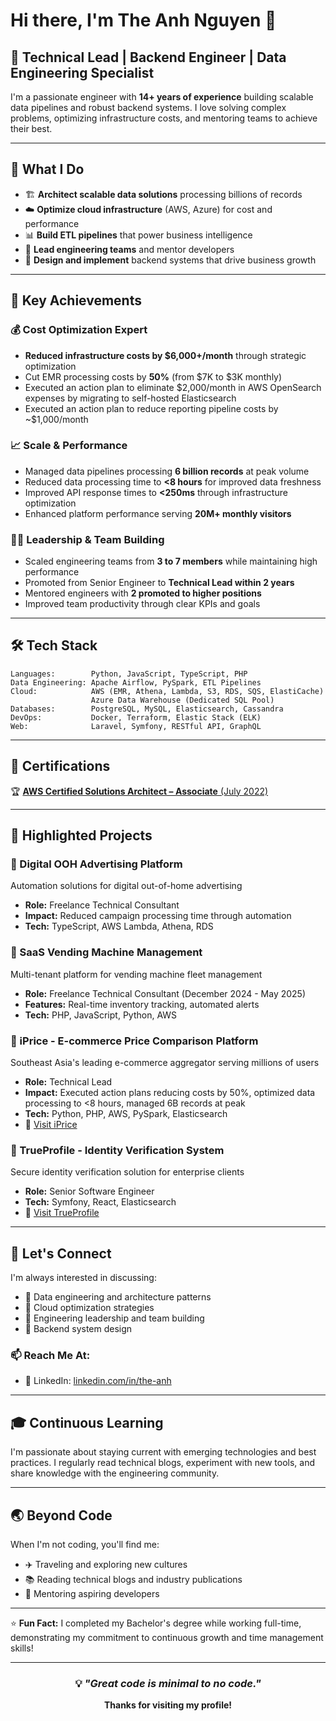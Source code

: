 # Hi there, I'm The Anh Nguyen 👋

## 🚀 Technical Lead | Backend Engineer | Data Engineering Specialist

I'm a passionate engineer with **14+ years of experience** building scalable data pipelines and robust backend systems. I love solving complex problems, optimizing infrastructure costs, and mentoring teams to achieve their best.

---

## 💼 What I Do

- 🏗️ **Architect scalable data solutions** processing billions of records
- ☁️ **Optimize cloud infrastructure** (AWS, Azure) for cost and performance
- 📊 **Build ETL pipelines** that power business intelligence
- 👥 **Lead engineering teams** and mentor developers
- 🔧 **Design and implement** backend systems that drive business growth

---

## 🎯 Key Achievements

### 💰 Cost Optimization Expert
- **Reduced infrastructure costs by $6,000+/month** through strategic optimization
- Cut EMR processing costs by **50%** (from $7K to $3K monthly)
- Executed an action plan to eliminate $2,000/month in AWS OpenSearch expenses by migrating to self-hosted Elasticsearch
- Executed an action plan to reduce reporting pipeline costs by ~$1,000/month

### 📈 Scale & Performance
- Managed data pipelines processing **6 billion records** at peak volume
- Reduced data processing time to **<8 hours** for improved data freshness
- Improved API response times to **<250ms** through infrastructure optimization
- Enhanced platform performance serving **20M+ monthly visitors**

### 👨‍💼 Leadership & Team Building
- Scaled engineering teams from **3 to 7 members** while maintaining high performance
- Promoted from Senior Engineer to **Technical Lead within 2 years**
- Mentored engineers with **2 promoted to higher positions**
- Improved team productivity through clear KPIs and goals

---

## 🛠️ Tech Stack

```text
Languages:        Python, JavaScript, TypeScript, PHP
Data Engineering: Apache Airflow, PySpark, ETL Pipelines
Cloud:            AWS (EMR, Athena, Lambda, S3, RDS, SQS, ElastiCache)
                  Azure Data Warehouse (Dedicated SQL Pool)
Databases:        PostgreSQL, MySQL, Elasticsearch, Cassandra
DevOps:           Docker, Terraform, Elastic Stack (ELK)
Web:              Laravel, Symfony, RESTful API, GraphQL
```

---

## 📜 Certifications

🏆 [**AWS Certified Solutions Architect – Associate** (July 2022)](https://www.credly.com/badges/2cf93814-6511-40af-ab43-852d66f1e1cd?source=linked_in_profile)

---

## 🌟 Highlighted Projects

### 🤖 Digital OOH Advertising Platform
Automation solutions for digital out-of-home advertising
- **Role:** Freelance Technical Consultant
- **Impact:** Reduced campaign processing time through automation
- **Tech:** TypeScript, AWS Lambda, Athena, RDS

### 🏪 SaaS Vending Machine Management
Multi-tenant platform for vending machine fleet management
- **Role:** Freelance Technical Consultant (December 2024 - May 2025)
- **Features:** Real-time inventory tracking, automated alerts
- **Tech:** PHP, JavaScript, Python, AWS

### 🎯 iPrice - E-commerce Price Comparison Platform
Southeast Asia's leading e-commerce aggregator serving millions of users
- **Role:** Technical Lead
- **Impact:** Executed action plans reducing costs by 50%, optimized data processing to <8 hours, managed 6B records at peak
- **Tech:** Python, PHP, AWS, PySpark, Elasticsearch
- 🔗 [Visit iPrice](https://iprice.my)

### 🔐 TrueProfile - Identity Verification System
Secure identity verification solution for enterprise clients
- **Role:** Senior Software Engineer
- **Tech:** Symfony, React, Elasticsearch
- 🔗 [Visit TrueProfile](https://www.trueprofile.io)

---

## 🤝 Let's Connect

I'm always interested in discussing:
- 💬 Data engineering and architecture patterns
- 🚀 Cloud optimization strategies
- 👥 Engineering leadership and team building
- 🔧 Backend system design

### 📫 Reach Me At:

- 💼 LinkedIn: [linkedin.com/in/the-anh](https://www.linkedin.com/in/the-anh)

---

## 🎓 Continuous Learning

I'm passionate about staying current with emerging technologies and best practices. I regularly read technical blogs, experiment with new tools, and share knowledge with the engineering community.

---

## 🌏 Beyond Code

When I'm not coding, you'll find me:
- ✈️ Traveling and exploring new cultures
- 📚 Reading technical blogs and industry publications
- 🎯 Mentoring aspiring developers

---

⭐️ **Fun Fact:** I completed my Bachelor's degree while working full-time, demonstrating my commitment to continuous growth and time management skills!

---

<div align="center">

### 💡 *"Great code is minimal to no code."*

**Thanks for visiting my profile!**

</div>
